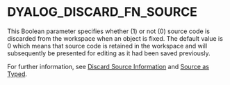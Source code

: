 <h1 class="heading"><span class="name">DYALOG_DISCARD_FN_SOURCE</span></h1>

This Boolean parameter specifies whether (1) or not (0) source code is discarded from the workspace when an object is fixed. The default value is 0 which means that source code is retained in the workspace and will subsequently be presented for editing as it had been saved previously.

For further information, see [Discard Source Information](../../../language-reference-guide/primitive-operators/i-beam/discard-source-information) and [Source as Typed](../../../earlier-release-notes/release-notes-v19-0/introduction/source-as-typed).
